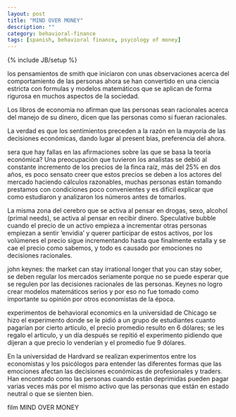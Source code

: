 ```yaml
---
layout: post
title: "MIND OVER MONEY"
description: ""
category: behavioral-finance
tags: [spanish, behavioral finance, psycology of money]
---
```

{% include JB/setup %}

los pensamientos de smith que iniciaron con unas observaciones acerca del comportamiento de las personas ahora se han convertido en una ciencia estricta con formulas y modelos matemáticos que se aplican de forma rigurosa en muchos aspectos de la sociedad.


Los libros de economia no afirman que las personas sean racionales acerca del manejo de su dinero, dicen que las personas como si fueran racionales.

La verdad es que los sentimientos preceden a la razón en la mayoría de las decisiones económicas, dando lugar al present bias, preferencia del ahora. 

sera que hay fallas en las afirmaciones sobre las que se basa la teoría económica?  Una preocupación que tuvieron los analistas se debió al constante incremento de los precios de la finca raíz, más del 25% en dos años, es poco sensato creer que estos precios se deben a los actores del mercado haciendo cálculos razonables, muchas personas están tomando prestamos con condiciones poco convenientes y es difícil explicar que como estudiaron y analizaron los números antes de tomarlos.

La misma zona del cerebro que se activa al pensar en drogas, sexo, alcohol (primal needs), se activa al pensar en recibir dinero. Speculative bubble cuando el precio de un activo empieza a incrementar otras personas empiezan a sentir ‘envidia’ y querer participar de estos activos, por los volúmenes el precio sigue incrementando hasta que finalmente estalla y se cae el precio como sabemos, y todo es causado por emociones no decisiones racionales. 

john keynes: the market can stay irrational longer that you can stay sober, se deben regular los mercados seriamente porque no se puede esperar que se regulen por las decisiones racionales de las personas. Keynes no logro crear modelos matemáticos serios y por eso no fue tomado como importante su opinión por otros economistas de la época.

experimentos de behavioral economics en la universidad de Chicago se hizo el experimento donde se le pidió a un grupo de estudiantes cuanto pagarían por cierto articulo, el precio promedio resulto en 6 dólares; se les regalo el articulo, y un día después se repitió el experimento pidiendo que dijeran a que precio lo venderían y el promedio fue 9 dólares.

En la universidad de Hardvard se realizan experimentos entre los economistas y los psicólogos para entender las diferentes formas que las emociones afectan las decisiones económicas de profesionales y traders. Han encontrado como las personas cuando están deprimidas pueden pagar varias veces más por el mismo activo que las personas que están en estado neutral o que se sienten bien.

film MIND OVER MONEY

